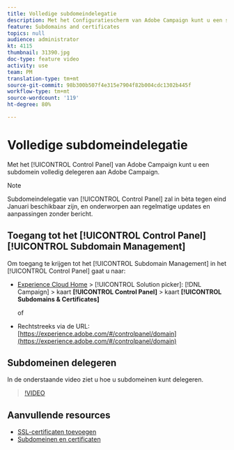 ```yaml
---
title: Volledige subdomeindelegatie
description: Met het Configuratiescherm van Adobe Campaign kunt u een subdomein volledig delegeren aan Adobe Campaign. Volg de onderstaande stappen om dit te doen.
feature: Subdomains and certificates
topics: null
audience: administrator
kt: 4115
thumbnail: 31390.jpg
doc-type: feature video
activity: use
team: PM
translation-type: tm+mt
source-git-commit: 98b300b507f4e315e7904f82b004cdc1302b445f
workflow-type: tm+mt
source-wordcount: '119'
ht-degree: 80%

---
```



# Volledige subdomeindelegatie

Met het [!UICONTROL Control Panel] van Adobe Campaign kunt u een subdomein volledig delegeren aan Adobe Campaign.

>[!NOTE]
>
>Subdomeindelegatie van [!UICONTROL Control Panel] zal in bèta tegen eind Januari beschikbaar zijn, en onderworpen aan regelmatige updates en aanpassingen zonder bericht.

## Toegang tot het [!UICONTROL Control Panel] [!UICONTROL Subdomain Management]

Om toegang te krijgen tot het [!UICONTROL Subdomain Management] in het [!UICONTROL Control Panel] gaat u naar:

* [Experience Cloud Home](https://experience.adobe.com/#/home) > [!UICONTROL Solution picker]: [!DNL Campaign] > kaart **[!UICONTROL Control Panel]** > kaart **[!UICONTROL Subdomains & Certificates]**

   of
* Rechtstreeks via de URL: [https://experience.adobe.com/#/controlpanel/domain](https://experience.adobe.com/#/controlpanel/domain)

## Subdomeinen delegeren

In de onderstaande video ziet u hoe u subdomeinen kunt delegeren.

>[!VIDEO](https://video.tv.adobe.com/v/31390?quality=12)

## Aanvullende resources

* [SSL-certificaten toevoegen](/help/control-panel-tutorials/subdomains-and-certificates/adding-ssl-certificates.md)
* [Subdomeinen en certificaten](https://docs.adobe.com/content/help/nl-NL/control-panel/using/subdomains-and-certificates/renewing-subdomain-certificate.html)
